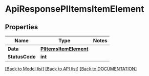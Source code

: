 # ApiResponsePIItemsItemElement

## Properties
Name | Type | Notes
------------ | ------------- | -------------
**Data** | **[**PIItemsItemElement**](../Model/PIItemsItemElement.md)**
**StatusCode** | **int**

[[Back to Model list]](../../DOCUMENTATION.md#documentation-for-models) [[Back to API list]](../../DOCUMENTATION.md#documentation-for-api-endpoints) [[Back to DOCUMENTATION]](../../DOCUMENTATION.md)
